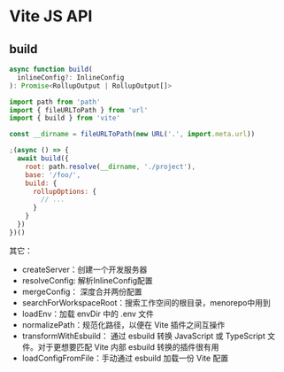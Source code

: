 # Vite JS API

## build
```ts
async function build(
  inlineConfig?: InlineConfig
): Promise<RollupOutput | RollupOutput[]>
```
```js
import path from 'path'
import { fileURLToPath } from 'url'
import { build } from 'vite'

const __dirname = fileURLToPath(new URL('.', import.meta.url))

;(async () => {
  await build({
    root: path.resolve(__dirname, './project'),
    base: '/foo/',
    build: {
      rollupOptions: {
        // ...
      }
    }
  })
})()
```
其它：
- createServer：创建一个开发服务器
- resolveConfig: 解析InlineConfig配置
- mergeConfig： 深度合并两份配置
- searchForWorkspaceRoot：搜索工作空间的根目录，menorepo中用到
- loadEnv：加载 envDir 中的 .env 文件
- normalizePath：规范化路径，以便在 Vite 插件之间互操作
- transformWithEsbuild： 通过 esbuild 转换 JavaScript 或 TypeScript 文件。对于更想要匹配 Vite 内部 esbuild 转换的插件很有用
- loadConfigFromFile：手动通过 esbuild 加载一份 Vite 配置